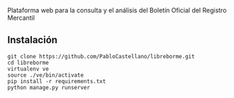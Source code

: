 Plataforma web para la consulta y el análisis del Boletín Oficial del Registro Mercantil

Instalación
-----------

    git clone https://github.com/PabloCastellano/libreborme.git
    cd libreborme
    virtualenv ve
    source ./ve/bin/activate
    pip install -r requirements.txt
    python manage.py runserver
